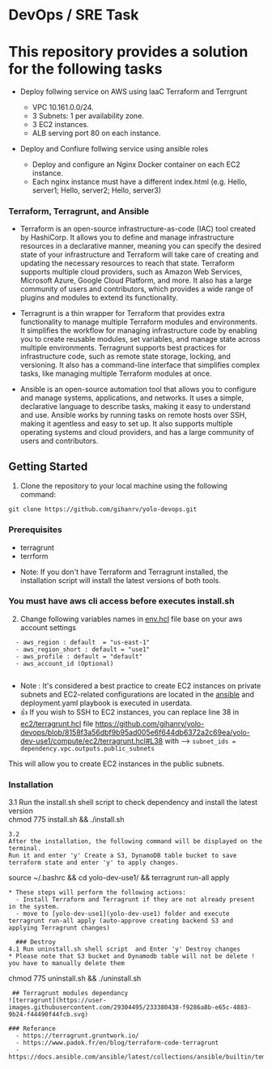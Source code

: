 # DevOps / SRE Task

# This repository provides a solution for the following tasks

* Deploy follwing service on AWS using IaaC Terraform and Terrgrunt
  - VPC 10.161.0.0/24.
  - 3 Subnets: 1 per availability zone.
  - 3 EC2 instances.
  - ALB serving port 80 on each instance.

* Deploy and Confiure follwing service using ansible roles
  -  Deploy and configure an Nginx Docker container on each EC2 instance.
  - Each nginx instance must have a different index.html (e.g. Hello, server1; Hello, server2; Hello, server3)

### Terraform, Terragrunt, and Ansible

* Terraform is an open-source infrastructure-as-code (IAC) tool created by HashiCorp. It allows you to define and manage infrastructure resources in a declarative manner, meaning you can specify the desired state of your infrastructure and Terraform will take care of creating and updating the necessary resources to reach that state. Terraform supports multiple cloud providers, such as Amazon Web Services, Microsoft Azure, Google Cloud Platform, and more. It also has a large community of users and contributors, which provides a wide range of plugins and modules to extend its functionality.

* Terragrunt is a thin wrapper for Terraform that provides extra functionality to manage multiple Terraform modules and environments. It simplifies the workflow for managing infrastructure code by enabling you to create reusable modules, set variables, and manage state across multiple environments. Terragrunt supports best practices for infrastructure code, such as remote state storage, locking, and versioning. It also has a command-line interface that simplifies complex tasks, like managing multiple Terraform modules at once.


* Ansible is an open-source automation tool that allows you to configure and manage systems, applications, and networks. It uses a simple, declarative language to describe tasks, making it easy to understand and use.
Ansible works by running tasks on remote hosts over SSH, making it agentless and easy to set up. It also supports multiple operating systems and cloud providers, and has a large community of users and contributors.



## Getting Started
1. Clone the repository to your local machine using the following command:
```
git clone https://github.com/gihanrv/yolo-devops.git
```

### Prerequisites
  - terragrunt
  - terrform
* Note: If you don't have Terraform and Terragrunt installed, the installation script will install the latest versions of both tools.
  
### You must have aws cli access before executes install.sh 

2. Change following variables names in [env.hcl](yolo-dev-use1/env.hcl) file base on your aws account settings
```
  - aws_region : default  = "us-east-1"
  - aws_region_short : default = "use1"
  - aws_profile : default = "default"
  - aws_account_id (Optional) 
  
```
* Note : It's considered a best practice to create EC2 instances on private subnets and EC2-related configurations are located in the [ansible](modules/ansible) and deployment.yaml playbook is executed in userdata.
 * 👍 If you wish to SSH to EC2 instances, you can replace line 38 in [ec2/terragrunt.hcl](yolo-dev-use1/compute/ec2/terragrunt.hcl) file https://github.com/gihanrv/yolo-devops/blob/8158f3a56dbf9b95ad005e6f644db6372a2c69ea/yolo-dev-use1/compute/ec2/terragrunt.hcl#L38 
with --> ```subnet_ids = dependency.vpc.outputs.public_subnets```

This will allow you to create EC2 instances in the public subnets.

### Installation
3.1 Run the install.sh shell script to check dependency and install the latest version  
chmod 775 install.sh && ./install.sh 

```
3.2
After the installation, the following command will be displayed on the terminal. 
Run it and enter 'y' Create a S3, DynamoDB table bucket to save terraform state and enter 'y' to apply changes.
```
source ~/.bashrc  && cd yolo-dev-use1/ && terragrunt run-all apply

```
* These steps will perform the following actions:
  - Install Terraform and Terragrunt if they are not already present in the system.
  - move to [yolo-dev-use1](yolo-dev-use1) folder and execute terragrunt run-all apply (auto-approve creating backend S3 and applying Terragrunt changes)
   
  ### Destroy
4.1 Run uninstall.sh shell script  and Enter 'y' Destroy changes
* Please note that S3 bucket and Dynamodb table will not be delete ! you have to manually delete them
```
chmod 775 uninstall.sh && ./uninstall.sh

```
 ## Terragrunt modules dependancy
![terragrunt](https://user-images.githubusercontent.com/29304495/233380438-f9286a8b-e65c-4883-9b24-f44490f44fcb.svg)

### Referance 
  - https://terragrunt.gruntwork.io/
  - https://www.padok.fr/en/blog/terraform-code-terragrunt
  - https://docs.ansible.com/ansible/latest/collections/ansible/builtin/tempfile_module.html

